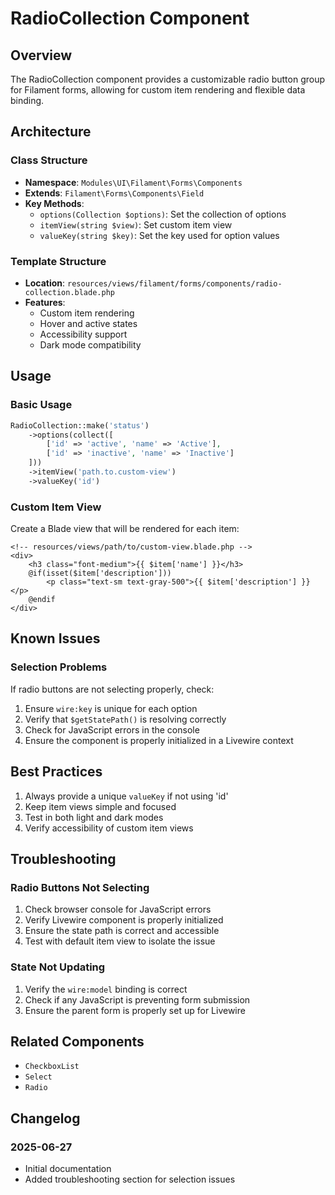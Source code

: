 # RadioCollection Component

## Overview

The RadioCollection component provides a customizable radio button group for Filament forms, allowing for custom item rendering and flexible data binding.

## Architecture

### Class Structure

- **Namespace**: `Modules\UI\Filament\Forms\Components`
- **Extends**: `Filament\Forms\Components\Field`
- **Key Methods**:
  - `options(Collection $options)`: Set the collection of options
  - `itemView(string $view)`: Set custom item view
  - `valueKey(string $key)`: Set the key used for option values

### Template Structure

- **Location**: `resources/views/filament/forms/components/radio-collection.blade.php`
- **Features**:
  - Custom item rendering
  - Hover and active states
  - Accessibility support
  - Dark mode compatibility

## Usage

### Basic Usage

```php
RadioCollection::make('status')
    ->options(collect([
        ['id' => 'active', 'name' => 'Active'],
        ['id' => 'inactive', 'name' => 'Inactive']
    ]))
    ->itemView('path.to.custom-view')
    ->valueKey('id')
```

### Custom Item View

Create a Blade view that will be rendered for each item:

```blade
<!-- resources/views/path/to/custom-view.blade.php -->
<div>
    <h3 class="font-medium">{{ $item['name'] }}</h3>
    @if(isset($item['description']))
        <p class="text-sm text-gray-500">{{ $item['description'] }}</p>
    @endif
</div>
```

## Known Issues

### Selection Problems

If radio buttons are not selecting properly, check:

1. Ensure `wire:key` is unique for each option
2. Verify that `$getStatePath()` is resolving correctly
3. Check for JavaScript errors in the console
4. Ensure the component is properly initialized in a Livewire context

## Best Practices

1. Always provide a unique `valueKey` if not using 'id'
2. Keep item views simple and focused
3. Test in both light and dark modes
4. Verify accessibility of custom item views

## Troubleshooting

### Radio Buttons Not Selecting

1. Check browser console for JavaScript errors
2. Verify Livewire component is properly initialized
3. Ensure the state path is correct and accessible
4. Test with default item view to isolate the issue

### State Not Updating

1. Verify the `wire:model` binding is correct
2. Check if any JavaScript is preventing form submission
3. Ensure the parent form is properly set up for Livewire

## Related Components

- `CheckboxList`
- `Select`
- `Radio`

## Changelog

### 2025-06-27

- Initial documentation
- Added troubleshooting section for selection issues

